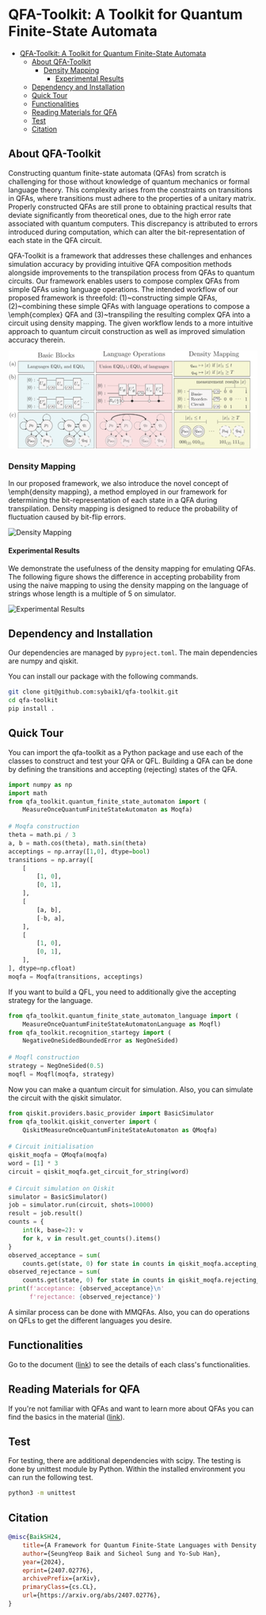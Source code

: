 # QFA-Toolkit: A Toolkit for Quantum Finite-State Automata

<!--toc:start-->
- [QFA-Toolkit: A Toolkit for Quantum Finite-State Automata](#qfa-toolkit-a-toolkit-for-quantum-finite-state-automata)
  - [About QFA-Toolkit](#about-qfa-toolkit)
    - [Density Mapping](#density-mapping)
      - [Experimental Results](#experimental-results)
  - [Dependency and Installation](#dependency-and-installation)
  - [Quick Tour](#quick-tour)
  - [Functionalities](#functionalities)
  - [Reading Materials for QFA](#reading-materials-for-qfa)
  - [Test](#test)
  - [Citation](#citation)
<!--toc:end-->

## About QFA-Toolkit

Constructing quantum finite-state automata (QFAs) from scratch is challenging
for those without knowledge of quantum mechanics or formal language theory.
This complexity arises from the constraints on transitions in QFAs, where
transitions must adhere to the properties of a unitary matrix. Properly
constructed QFAs are still prone to obtaining practical results that deviate
significantly from theoretical ones, due to the high error rate associated with
quantum computers. This discrepancy is attributed to errors introduced during
computation, which can alter the bit-representation of each state in the QFA
circuit.

QFA-Toolkit is a framework that addresses these challenges and enhances
simulation accuracy by providing intuitive QFA composition methods alongside
improvements to the transpilation process from QFAs to quantum circuits. Our
framework enables users to compose complex QFAs from simple QFAs using language
operations. The intended workflow of our proposed framework is threefold:
(1)~constructing simple QFAs, (2)~combining these simple QFAs with language
operations to compose a \emph{complex} QFA and (3)~transpiling the resulting
complex QFA into a circuit using density mapping. The given workflow lends to a
more intuitive approach to quantum circuit construction as well as improved
simulation accuracy therein.

![Workflow](./figures/figure_scenario.png)

### Density Mapping

In our proposed framework, we also introduce the novel concept of \emph{density
mapping}, a method employed in our framework for determining the
bit-representation of each state in a QFA during transpilation. Density mapping
is designed to reduce the probability of fluctuation caused by bit-flip errors.

![Density Mapping](./figures/figure_density_mapping.png)

#### Experimental Results

We demonstrate the usefulness of the density mapping for emulating QFAs. The
following figure shows the difference in accepting probability from using the
naive mapping to using the density mapping on the language of strings whose
length is a multiple of 5 on simulator.

![Experimental Results](./figures/figure_density_mapping_result.png)

## Dependency and Installation

Our dependencies are managed by `pyproject.toml`.
The main dependencies are numpy and qiskit.

You can install our package with the following commands.
```bash
git clone git@github.com:sybaik1/qfa-toolkit.git
cd qfa-toolkit
pip install .
```

## Quick Tour

You can import the qfa-toolkit as a Python package and use each of the classes
to construct and test your QFA or QFL. Building a QFA can be done by defining
the transitions and accepting (rejecting) states of the QFA.
```python
import numpy as np
import math
from qfa_toolkit.quantum_finite_state_automaton import (
    MeasureOnceQuantumFiniteStateAutomaton as Moqfa)

# Moqfa construction
theta = math.pi / 3
a, b = math.cos(theta), math.sin(theta)
acceptings = np.array([1,0], dtype=bool)
transitions = np.array([
    [
        [1, 0],
        [0, 1],
    ],
    [
        [a, b],
        [-b, a],
    ],
    [
        [1, 0],
        [0, 1],
    ],
], dtype=np.cfloat)
moqfa = Moqfa(transitions, acceptings)
```

If you want to build a QFL, you need to additionally give the accepting
strategy for the language.

```python
from qfa_toolkit.quantum_finite_state_automaton_language import (
    MeasureOnceQuantumFiniteStateAutomatonLanguage as Moqfl)
from qfa_toolkit.recognition_startegy import (
    NegativeOneSidedBoundedError as NegOneSided)

# Moqfl construction
strategy = NegOneSided(0.5)
moqfl = Moqfl(moqfa, strategy)
```

Now you can make a quantum circuit for simulation.
Also, you can simulate the circuit with the qiskit simulator.

```python
from qiskit.providers.basic_provider import BasicSimulator
from qfa_toolkit.qiskit_converter import (
    QiskitMeasureOnceQuantumFiniteStateAutomaton as QMoqfa)

# Circuit initialisation
qiskit_moqfa = QMoqfa(moqfa)
word = [1] * 3
circuit = qiskit_moqfa.get_circuit_for_string(word)

# Circuit simulation on Qiskit
simulator = BasicSimulator()
job = simulator.run(circuit, shots=10000)
result = job.result()
counts = {
    int(k, base=2): v
    for k, v in result.get_counts().items()
}
observed_acceptance = sum(
    counts.get(state, 0) for state in counts in qiskit_moqfa.accepting_states)
observed_rejectance = sum(
    counts.get(state, 0) for state in counts in qiskit_moqfa.rejecting_states)
print(f'acceptance: {observed_acceptance}\n'
      f'rejectance: {observed_rejectance}')
```
A similar process can be done with MMQFAs. Also, you can do operations on QFLs
to get the different languages you desire.

## Functionalities

Go to the document ([link](./document.pdf)) to see the details of each class's
functionalities.

## Reading Materials for QFA

If you're not familiar with QFAs and want to learn more about QFAs you can find
the basics in the material
([link](https://is.muni.cz/th/dy49n/b-thesis-QFA.pdf)).

## Test

For testing, there are additional dependencies with scipy.
The testing is done by unittest module by Python.
Within the installed environment you can run the following test.

```bash
python3 -m unittest
```

## Citation

```bibtex
@misc{BaikSH24,
    title={A Framework for Quantum Finite-State Languages with Density Mapping},
    author={SeungYeop Baik and Sicheol Sung and Yo-Sub Han},
    year={2024},
    eprint={2407.02776},
    archivePrefix={arXiv},
    primaryClass={cs.CL},
    url={https://arxiv.org/abs/2407.02776}, 
}
```
